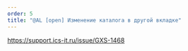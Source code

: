 ```yaml
---
order: 5
title: "@AL [open] Изменение каталога в другой вкладке"
---
```


<https://support.ics-it.ru/issue/GXS-1468>